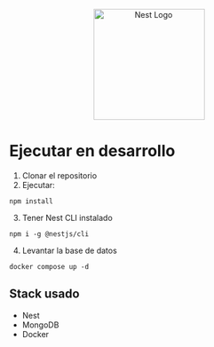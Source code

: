 <p align="center">
  <a href="http://nestjs.com/" target="blank"><img src="https://nestjs.com/img/logo-small.svg" width="200" alt="Nest Logo" /></a>
</p>

# Ejecutar en desarrollo

1. Clonar el repositorio
2. Ejecutar:
```
npm install
```
3. Tener Nest CLI instalado
```
npm i -g @nestjs/cli
```

4. Levantar la base de datos
```
docker compose up -d

```

## Stack usado
* Nest
* MongoDB
* Docker


